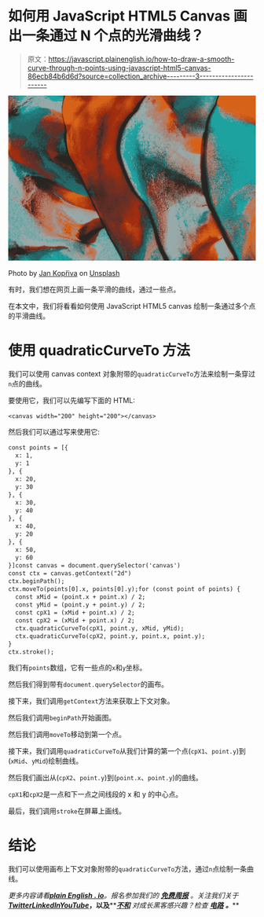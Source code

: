# 如何用 JavaScript HTML5 Canvas 画出一条通过 N 个点的光滑曲线？

> 原文：<https://javascript.plainenglish.io/how-to-draw-a-smooth-curve-through-n-points-using-javascript-html5-canvas-86ecb84b6d6d?source=collection_archive---------3----------------------->

![](img/ea49358ef931cbc251045c3b03c4541b.png)

Photo by [Jan Kopřiva](https://unsplash.com/@jxk?utm_source=medium&utm_medium=referral) on [Unsplash](https://unsplash.com?utm_source=medium&utm_medium=referral)

有时，我们想在网页上画一条平滑的曲线，通过一些点。

在本文中，我们将看看如何使用 JavaScript HTML5 canvas 绘制一条通过多个点的平滑曲线。

# 使用 quadraticCurveTo 方法

我们可以使用 canvas context 对象附带的`quadraticCurveTo`方法来绘制一条穿过`n`点的曲线。

要使用它，我们可以先编写下面的 HTML:

```
<canvas width="200" height="200"></canvas>
```

然后我们可以通过写来使用它:

```
const points = [{
  x: 1,
  y: 1
}, {
  x: 20,
  y: 30
}, {
  x: 30,
  y: 40
}, {
  x: 40,
  y: 20
}, {
  x: 50,
  y: 60
}]const canvas = document.querySelector('canvas')
const ctx = canvas.getContext("2d")
ctx.beginPath();
ctx.moveTo(points[0].x, points[0].y);for (const point of points) {
  const xMid = (point.x + point.x) / 2;
  const yMid = (point.y + point.y) / 2;
  const cpX1 = (xMid + point.x) / 2;
  const cpX2 = (xMid + point.x) / 2;
  ctx.quadraticCurveTo(cpX1, point.y, xMid, yMid);
  ctx.quadraticCurveTo(cpX2, point.y, point.x, point.y);
}
ctx.stroke();
```

我们有`points`数组，它有一些点的`x`和`y`坐标。

然后我们得到带有`document.querySelector`的画布。

接下来，我们调用`getContext`方法来获取上下文对象。

然后我们调用`beginPath`开始画图。

然后我们调用`moveTo`移动到第一个点。

接下来，我们调用`quadraticCurveTo`从我们计算的第一个点(`cpX1`、`point.y`)到(`xMid`、`yMid`)绘制曲线。

然后我们画出从(`cpX2`、`point.y`)到(`point.x`、`point.y`)的曲线。

`cpX1`和`cpX2`是一点和下一点之间线段的 x 和 y 的中心点。

最后，我们调用`stroke`在屏幕上画线。

# 结论

我们可以使用画布上下文对象附带的`quadraticCurveTo`方法，通过`n`点绘制一条曲线。

*更多内容请看*[***plain English . io***](https://plainenglish.io/)*。报名参加我们的* [***免费周报***](http://newsletter.plainenglish.io/) *。关注我们关于*[***Twitter***](https://twitter.com/inPlainEngHQ)[***LinkedIn***](https://www.linkedin.com/company/inplainenglish/)*[***YouTube***](https://www.youtube.com/channel/UCtipWUghju290NWcn8jhyAw)***，以及****[***不和***](https://discord.gg/GtDtUAvyhW) *对成长黑客感兴趣？检查* [***电路***](https://circuit.ooo/) ***。*****